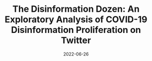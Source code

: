 ---
title: "The Disinformation Dozen: An Exploratory Analysis of COVID-19 Disinformation Proliferation on Twitter"
collection: publications
category: manuscripts
permalink: /publication/2022-06-26-disinformation-dozen
excerpt: "An exploratory analysis on the Twitter activity of the so-called Disinformation Dozen (Disinfo12), responsible for a major share of COVID-19 misinformation. The study investigates their sharing strategies, favorite information sources, and supporting actors."
date: 2022-06-26
venue: 'Proceedings of the 14th ACM Web Science Conference 2022, pp. 348–358'
paperurl: 'https://dl.acm.org/doi/abs/10.1145/3501247.3531573'
citation: 'Gianluca Nogara, Padinjaredath Suresh Vishnuprasad, Felipe Cardoso, Omran Ayoub, Silvia Giordano, Luca Luceri. (2022). &quot;The Disinformation Dozen: An Exploratory Analysis of COVID-19 Disinformation Proliferation on Twitter.&quot; <i>Proceedings of the 14th ACM Web Science Conference</i>, pp. 348–358.'
---